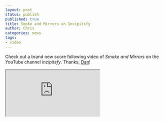 ```yaml
---
layout: post
status: publish
published: true
title: Smoke and Mirrors on Incipitsfy
author: Chris
categories: news
tags:
- video
---
```

Check out a brand new score following video of *Smoke and Mirrors* on the YouTube channel *incipitsfy*. Thanks, [Dan](http://www.dantramte.com/)!

<div class="embed-responsive embed-responsive-16by9 text-center">
  <iframe class="embed-responsive-item" src="https://www.youtube.com/embed/a06kThuHSOY" allowfullscreen></iframe>
</div>
